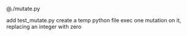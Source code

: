 @./mutate.py

add test_mutate.py
create a temp python file
exec one mutation on it, replacing an integer with zero
